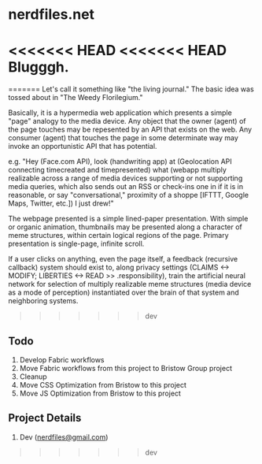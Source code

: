 # nerdfiles.net

<<<<<<< HEAD
<<<<<<< HEAD
Blugggh.
=======
=======
Let's call it something like "the living journal." The basic idea was tossed about in "The Weedy Florilegium." 

Basically, it is a hypermedia web application which presents a simple "page" analogy to the media device. Any object that the owner (agent) of the page touches may be repesented by an API that exists on the web. Any consumer (agent) that touches the page in some determinate way may invoke an opportunistic API that has potential.

  e.g.  "Hey (Face.com API), 
        look (handwriting app) 
        at (Geolocation API connecting timecreated and timepresented) 
        what (webapp multiply realizable across a range of media devices supporting or not supporting media queries, which also sends out an RSS or check-ins one in if it is in reasonable, or say "conversational," proximity of a shoppe [IFTTT, Google Maps, Twitter, etc.]) 
        I just drew!"

The webpage presented is a simple lined-paper presentation. With simple or organic animation, thumbnails may be presented along a character of meme structures, within certain logical regions of the page. Primary presentation is single-page, infinite scroll. 

If a user clicks on anything, even the page itself, a feedback (recursive callback) system should exist to, along privacy settings (CLAIMS <-> MODIFY; LIBERTIES <-> READ >> .responsibility), train the artificial neural network for selection of multiply realizable meme structures (media device as a mode of perception) instantiated over the brain of that system and neighboring systems.

>>>>>>> dev
## Todo

1. Develop Fabric workflows
2. Move Fabric workflows from this project to Bristow Group project
3. Cleanup
4. Move CSS Optimization from Bristow to this project
5. Move JS Optimization from Bristow to this project

## Project Details

1. Dev (nerdfiles@gmail.com)
>>>>>>> dev
